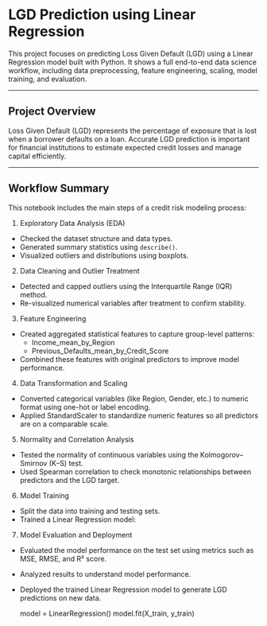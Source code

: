 # LGD Prediction using Linear Regression

This project focuses on predicting Loss Given Default (LGD) using a Linear Regression model built with Python.
It shows a full end-to-end data science workflow, including data preprocessing, feature engineering, scaling, model training, and evaluation.

---

## Project Overview

Loss Given Default (LGD) represents the percentage of exposure that is lost when a borrower defaults on a loan.
Accurate LGD prediction is important for financial institutions to estimate expected credit losses and manage capital efficiently.

---

## Workflow Summary

This notebook includes the main steps of a credit risk modeling process:

1. Exploratory Data Analysis (EDA)
- Checked the dataset structure and data types.
- Generated summary statistics using `describe()`.
- Visualized outliers and distributions using boxplots.


2. Data Cleaning and Outlier Treatment
- Detected and capped outliers using the Interquartile Range (IQR) method.
- Re-visualized numerical variables after treatment to confirm stability.

3. Feature Engineering
- Created aggregated statistical features to capture group-level patterns:
  - Income_mean_by_Region
  - Previous_Defaults_mean_by_Credit_Score
- Combined these features with original predictors to improve model performance.

4. Data Transformation and Scaling
- Converted categorical variables (like Region, Gender, etc.) to numeric format using one-hot or label encoding.
- Applied StandardScaler to standardize numeric features so all predictors are on a comparable scale.

5. Normality and Correlation Analysis
- Tested the normality of continuous variables using the Kolmogorov–Smirnov (K–S) test.
- Used Spearman correlation to check monotonic relationships between predictors and the LGD target.

6. Model Training
- Split the data into training and testing sets.
- Trained a Linear Regression model:

7. Model Evaluation and Deployment
- Evaluated the model performance on the test set using metrics such as MSE, RMSE, and R² score.
- Analyzed results to understand model performance.
- Deployed the trained Linear Regression model to generate LGD predictions on new data.


  model = LinearRegression()
  model.fit(X_train, y_train)
